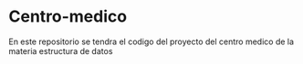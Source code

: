 # Centro-medico
En este repositorio se tendra el codigo del proyecto del centro medico de la materia estructura de datos
